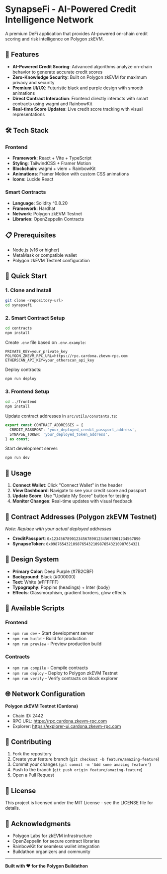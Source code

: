 # SynapseFi - AI-Powered Credit Intelligence Network

A premium DeFi application that provides AI-powered on-chain credit scoring and risk intelligence on Polygon zkEVM.

## 🚀 Features

- **AI-Powered Credit Scoring**: Advanced algorithms analyze on-chain behavior to generate accurate credit scores
- **Zero-Knowledge Security**: Built on Polygon zkEVM for maximum privacy and security
- **Premium UI/UX**: Futuristic black and purple design with smooth animations
- **Direct Contract Interaction**: Frontend directly interacts with smart contracts using wagmi and RainbowKit
- **Real-time Score Updates**: Live credit score tracking with visual representations

## 🛠️ Tech Stack

### Frontend
- **Framework**: React + Vite + TypeScript
- **Styling**: TailwindCSS + Framer Motion
- **Blockchain**: wagmi + viem + RainbowKit
- **Animations**: Framer Motion with custom CSS animations
- **Icons**: Lucide React

### Smart Contracts
- **Language**: Solidity ^0.8.20
- **Framework**: Hardhat
- **Network**: Polygon zkEVM Testnet
- **Libraries**: OpenZeppelin Contracts

## 📋 Prerequisites

- Node.js (v16 or higher)
- MetaMask or compatible wallet
- Polygon zkEVM Testnet configuration

## 🚀 Quick Start

### 1. Clone and Install

```bash
git clone <repository-url>
cd synapsefi
```

### 2. Smart Contract Setup

```bash
cd contracts
npm install
```

Create `.env` file based on `.env.example`:
```env
PRIVATE_KEY=your_private_key
POLYGON_ZKEVM_RPC_URL=https://rpc.cardona.zkevm-rpc.com
ETHERSCAN_API_KEY=your_etherscan_api_key
```

Deploy contracts:
```bash
npm run deploy
```

### 3. Frontend Setup

```bash
cd ../frontend
npm install
```

Update contract addresses in `src/utils/constants.ts`:
```typescript
export const CONTRACT_ADDRESSES = {
  CREDIT_PASSPORT: 'your_deployed_credit_passport_address',
  SYNAPSE_TOKEN: 'your_deployed_token_address',
} as const;
```

Start development server:
```bash
npm run dev
```

## 📱 Usage

1. **Connect Wallet**: Click "Connect Wallet" in the header
2. **View Dashboard**: Navigate to see your credit score and passport
3. **Update Score**: Use "Update My Score" button for testing
4. **Monitor Changes**: Real-time updates with visual feedback

## 🎯 Contract Addresses (Polygon zkEVM Testnet)

*Note: Replace with your actual deployed addresses*

- **CreditPassport**: `0x1234567890123456789012345678901234567890`
- **SynapseToken**: `0x0987654321098765432109876543210987654321`

## 🎨 Design System

- **Primary Color**: Deep Purple (#7B2CBF)
- **Background**: Black (#000000)
- **Text**: White (#FFFFFF)
- **Typography**: Poppins (headings) + Inter (body)
- **Effects**: Glassmorphism, gradient borders, glow effects

## 🔧 Available Scripts

### Frontend
- `npm run dev` - Start development server
- `npm run build` - Build for production
- `npm run preview` - Preview production build

### Contracts
- `npm run compile` - Compile contracts
- `npm run deploy` - Deploy to Polygon zkEVM Testnet
- `npm run verify` - Verify contracts on block explorer

## 🌐 Network Configuration

**Polygon zkEVM Testnet (Cardona)**
- Chain ID: 2442
- RPC URL: https://rpc.cardona.zkevm-rpc.com
- Explorer: https://explorer-ui.cardona.zkevm-rpc.com

## 🤝 Contributing

1. Fork the repository
2. Create your feature branch (`git checkout -b feature/amazing-feature`)
3. Commit your changes (`git commit -m 'Add some amazing feature'`)
4. Push to the branch (`git push origin feature/amazing-feature`)
5. Open a Pull Request

## 📝 License

This project is licensed under the MIT License - see the LICENSE file for details.

## 🙏 Acknowledgments

- Polygon Labs for zkEVM infrastructure
- OpenZeppelin for secure contract libraries
- RainbowKit for seamless wallet integration
- Buildathon organizers and community

---

**Built with ❤️ for the Polygon Buildathon**